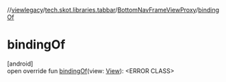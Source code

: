 //[viewlegacy](../../../index.md)/[tech.skot.libraries.tabbar](../index.md)/[BottomNavFrameViewProxy](index.md)/[bindingOf](binding-of.md)

# bindingOf

[android]\
open override fun [bindingOf](binding-of.md)(view: [View](https://developer.android.com/reference/kotlin/android/view/View.html)): <!---  GfmCommand {"@class":"org.jetbrains.dokka.gfm.ResolveLinkGfmCommand","dri":{"packageName":"","classNames":"<ERROR CLASS>","callable":null,"target":{"@class":"org.jetbrains.dokka.links.PointingToDeclaration"},"extra":null}} --->&lt;ERROR CLASS&gt;<!--- --->
